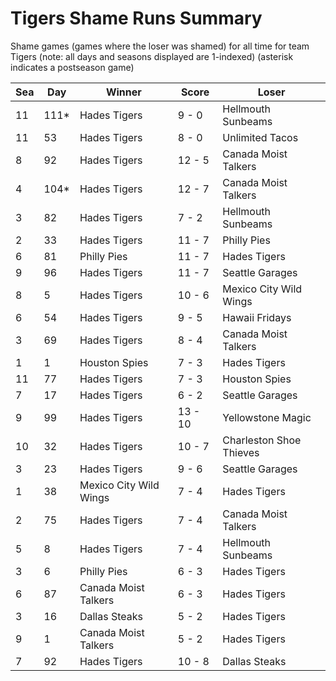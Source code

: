 # Tigers Shame Runs Summary



Shame games (games where the loser was shamed) for all time for team Tigers (note: all days and seasons displayed are 1-indexed) (asterisk indicates a postseason game)


| Sea | Day | Winner | Score | Loser | 
| ------ |------ |------ |------ |------ |
| 11 | 111* | Hades Tigers | 9 - 0 | Hellmouth Sunbeams | 
| 11 | 53 | Hades Tigers | 8 - 0 | Unlimited Tacos | 
| 8 | 92 | Hades Tigers | 12 - 5 | Canada Moist Talkers | 
| 4 | 104* | Hades Tigers | 12 - 7 | Canada Moist Talkers | 
| 3 | 82 | Hades Tigers | 7 - 2 | Hellmouth Sunbeams | 
| 2 | 33 | Hades Tigers | 11 - 7 | Philly Pies | 
| 6 | 81 | Philly Pies | 11 - 7 | Hades Tigers | 
| 9 | 96 | Hades Tigers | 11 - 7 | Seattle Garages | 
| 8 | 5 | Hades Tigers | 10 - 6 | Mexico City Wild Wings | 
| 6 | 54 | Hades Tigers | 9 - 5 | Hawaii Fridays | 
| 3 | 69 | Hades Tigers | 8 - 4 | Canada Moist Talkers | 
| 1 | 1 | Houston Spies | 7 - 3 | Hades Tigers | 
| 11 | 77 | Hades Tigers | 7 - 3 | Houston Spies | 
| 7 | 17 | Hades Tigers | 6 - 2 | Seattle Garages | 
| 9 | 99 | Hades Tigers | 13 - 10 | Yellowstone Magic | 
| 10 | 32 | Hades Tigers | 10 - 7 | Charleston Shoe Thieves | 
| 3 | 23 | Hades Tigers | 9 - 6 | Seattle Garages | 
| 1 | 38 | Mexico City Wild Wings | 7 - 4 | Hades Tigers | 
| 2 | 75 | Hades Tigers | 7 - 4 | Canada Moist Talkers | 
| 5 | 8 | Hades Tigers | 7 - 4 | Hellmouth Sunbeams | 
| 3 | 6 | Philly Pies | 6 - 3 | Hades Tigers | 
| 6 | 87 | Canada Moist Talkers | 6 - 3 | Hades Tigers | 
| 3 | 16 | Dallas Steaks | 5 - 2 | Hades Tigers | 
| 9 | 1 | Canada Moist Talkers | 5 - 2 | Hades Tigers | 
| 7 | 92 | Hades Tigers | 10 - 8 | Dallas Steaks | 


